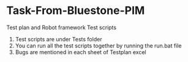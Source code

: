 # Task-From-Bluestone-PIM
Test plan and Robot framework Test scripts 
1. Test scripts are under Tests folder
3. You can run all the test scripts together by running the run.bat file
2. Bugs are mentioned in each sheet of Testplan excel

